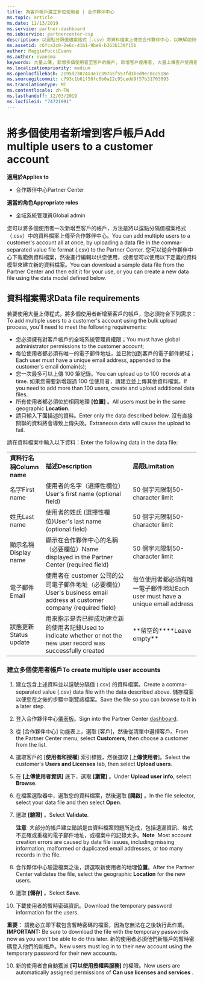 ```yaml
---
title: 為客戶帳戶建立多位使用者 | 合作夥伴中心
ms.topic: article
ms.date: 11/13/2019
ms.service: partner-dashboard
ms.subservice: partnercenter-csp
description: 以逗點分隔值檔案格式（.csv）將資料檔案上傳至合作夥伴中心，以瞭解如何一次將多個使用者新增至客戶的帳戶。
ms.assetid: c6fca2c0-2e6c-41b1-9be8-b363b139f15b
author: MaggiePucciEvans
ms.author: evansma
keywords: 大量上傳, 新增多個使用者至客戶的帳戶, 新增客戶使用者, 大量上傳客戶使用者, 客戶帳戶, 客戶使用者, 使用者
ms.localizationpriority: medium
ms.openlocfilehash: 2195d23074a3e7c397b5f557fd3bed9ec0cc518e
ms.sourcegitcommit: c793c1b61f50fc0b0a12c95cedd9f57b31703093
ms.translationtype: MT
ms.contentlocale: zh-TW
ms.lasthandoff: 12/03/2019
ms.locfileid: "74721991"
---
```

# <a name="add-multiple-users-to-a-customer-account"></a><span data-ttu-id="99de2-104">將多個使用者新增到客戶帳戶</span><span class="sxs-lookup"><span data-stu-id="99de2-104">Add multiple users to a customer account</span></span>

<span data-ttu-id="99de2-105">**適用於**</span><span class="sxs-lookup"><span data-stu-id="99de2-105">**Applies to**</span></span>

- <span data-ttu-id="99de2-106">合作夥伴中心</span><span class="sxs-lookup"><span data-stu-id="99de2-106">Partner Center</span></span>

<span data-ttu-id="99de2-107">**適當的角色**</span><span class="sxs-lookup"><span data-stu-id="99de2-107">**Appropriate roles**</span></span>

- <span data-ttu-id="99de2-108">全域系統管理員</span><span class="sxs-lookup"><span data-stu-id="99de2-108">Global admin</span></span>

<span data-ttu-id="99de2-109">您可以將多個使用者一次新增至客戶的帳戶，方法是將以逗點分隔值檔案格式（.csv）中的資料檔案上傳至合作夥伴中心。</span><span class="sxs-lookup"><span data-stu-id="99de2-109">You can add multiple users to a customer's account all at once, by uploading a data file in the comma-separated value file format (.csv) to the Partner Center.</span></span> <span data-ttu-id="99de2-110">您可以從合作夥伴中心下載範例資料檔案，然後進行編輯以供您使用，或者您可以使用以下定義的資料模型來建立新的資料檔案。</span><span class="sxs-lookup"><span data-stu-id="99de2-110">You can download a sample data file from the Partner Center and then edit it for your use, or you can create a new data file using the data model defined below.</span></span>

## <a href="" id="creatingtheimportcsvfile"></a><span data-ttu-id="99de2-111">資料檔案需求</span><span class="sxs-lookup"><span data-stu-id="99de2-111">Data file requirements</span></span>

<span data-ttu-id="99de2-112">若要使用大量上傳程式，將多個使用者新增至客戶的帳戶，您必須符合下列需求：</span><span class="sxs-lookup"><span data-stu-id="99de2-112">To add multiple users to a customer's account using the bulk upload process, you'll need to meet the following requirements:</span></span>

- <span data-ttu-id="99de2-113">您必須擁有對客戶帳戶的全域系統管理員權限；</span><span class="sxs-lookup"><span data-stu-id="99de2-113">You must have global administrator permissions to the customer account;</span></span>
- <span data-ttu-id="99de2-114">每位使用者都必須有唯一的電子郵件地址，並已附加到客戶的電子郵件網域；</span><span class="sxs-lookup"><span data-stu-id="99de2-114">Each user must have a unique email address, appended to the customer's email domain(s);</span></span>
- <span data-ttu-id="99de2-115">您一次最多可以上傳 100 筆記錄。</span><span class="sxs-lookup"><span data-stu-id="99de2-115">You can upload up to 100 records at a time.</span></span> <span data-ttu-id="99de2-116">如果您需要新增超過 100 位使用者，請建立並上傳其他資料檔案。</span><span class="sxs-lookup"><span data-stu-id="99de2-116">If you need to add more than 100 users, create and upload additional data files.</span></span>
- <span data-ttu-id="99de2-117">所有使用者都必須位於相同地理 **\[位置\]** 。</span><span class="sxs-lookup"><span data-stu-id="99de2-117">All users must be in the same geographic **Location**.</span></span>
- <span data-ttu-id="99de2-118">請只輸入下面描述的資料。</span><span class="sxs-lookup"><span data-stu-id="99de2-118">Enter only the data described below.</span></span> <span data-ttu-id="99de2-119">沒有直接關聯的資料將會導致上傳失敗。</span><span class="sxs-lookup"><span data-stu-id="99de2-119">Extraneous data will cause the upload to fail.</span></span>

<span data-ttu-id="99de2-120">請在資料檔案中輸入以下資料：</span><span class="sxs-lookup"><span data-stu-id="99de2-120">Enter the following data in the data file:</span></span>

|                 |                                                                              |                                            |
|-----------------|------------------------------------------------------------------------------|--------------------------------------------|
| <span data-ttu-id="99de2-121">**資料行名稱**</span><span class="sxs-lookup"><span data-stu-id="99de2-121">**Column name**</span></span> | <span data-ttu-id="99de2-122">**描述**</span><span class="sxs-lookup"><span data-stu-id="99de2-122">**Description**</span></span>                                                              | <span data-ttu-id="99de2-123">**局限**</span><span class="sxs-lookup"><span data-stu-id="99de2-123">**Limitation**</span></span>                             |
| <span data-ttu-id="99de2-124">名字</span><span class="sxs-lookup"><span data-stu-id="99de2-124">First name</span></span>      | <span data-ttu-id="99de2-125">使用者的名字（選擇性欄位）</span><span class="sxs-lookup"><span data-stu-id="99de2-125">User's first name (optional field)</span></span>                                           | <span data-ttu-id="99de2-126">50 個字元限制</span><span class="sxs-lookup"><span data-stu-id="99de2-126">50-character limit</span></span>                         |
| <span data-ttu-id="99de2-127">姓氏</span><span class="sxs-lookup"><span data-stu-id="99de2-127">Last name</span></span>       | <span data-ttu-id="99de2-128">使用者的姓氏 (選擇性欄位)</span><span class="sxs-lookup"><span data-stu-id="99de2-128">User's last name (optional field)</span></span>                                            | <span data-ttu-id="99de2-129">50 個字元限制</span><span class="sxs-lookup"><span data-stu-id="99de2-129">50-character limit</span></span>                         |
| <span data-ttu-id="99de2-130">顯示名稱</span><span class="sxs-lookup"><span data-stu-id="99de2-130">Display name</span></span>    | <span data-ttu-id="99de2-131">顯示在合作夥伴中心的名稱（必要欄位）</span><span class="sxs-lookup"><span data-stu-id="99de2-131">Name displayed in the Partner Center (required field)</span></span>                            | <span data-ttu-id="99de2-132">50 個字元限制</span><span class="sxs-lookup"><span data-stu-id="99de2-132">50-character limit</span></span>                         |
| <span data-ttu-id="99de2-133">電子郵件</span><span class="sxs-lookup"><span data-stu-id="99de2-133">Email</span></span>           | <span data-ttu-id="99de2-134">使用者在 customer 公司的公司電子郵件地址（必要欄位）</span><span class="sxs-lookup"><span data-stu-id="99de2-134">User's business email address at customer company (required field)</span></span>           | <span data-ttu-id="99de2-135">每位使用者都必須有唯一電子郵件地址</span><span class="sxs-lookup"><span data-stu-id="99de2-135">Each user must have a unique email address</span></span> |
| <span data-ttu-id="99de2-136">狀態更新</span><span class="sxs-lookup"><span data-stu-id="99de2-136">Status update</span></span>   | <span data-ttu-id="99de2-137">用來指示是否已經成功建立新的使用者記錄</span><span class="sxs-lookup"><span data-stu-id="99de2-137">Used to indicate whether or not the new user record was successfully created</span></span> | <span data-ttu-id="99de2-138">\*\*留空的\*\*</span><span class="sxs-lookup"><span data-stu-id="99de2-138">\*\*Leave empty\*\*</span></span>                        |

### <a href="" id="createmultipleuseraccounts"></a><span data-ttu-id="99de2-139">建立多個使用者帳戶</span><span class="sxs-lookup"><span data-stu-id="99de2-139">To create multiple user accounts</span></span>

<a href="" id="creatingtheaccounts"></a>

1. <span data-ttu-id="99de2-140">建立包含上述資料並以逗號分隔值 (.csv) 的資料檔案。</span><span class="sxs-lookup"><span data-stu-id="99de2-140">Create a comma-separated value (.csv) data file with the data described above.</span></span> <span data-ttu-id="99de2-141">儲存檔案以便您在之後的步驟中瀏覽該檔案。</span><span class="sxs-lookup"><span data-stu-id="99de2-141">Save the file so you can browse to it in a later step.</span></span>

2. <span data-ttu-id="99de2-142">登入合作夥伴中心[儀表板](https://partner.microsoft.com/dashboard)。</span><span class="sxs-lookup"><span data-stu-id="99de2-142">Sign into the Partner Center [dashboard](https://partner.microsoft.com/dashboard).</span></span>

3. <span data-ttu-id="99de2-143">從 [合作夥伴中心] 功能表上，選取 [客戶]，然後從清單中選擇客戶。</span><span class="sxs-lookup"><span data-stu-id="99de2-143">From the Partner Center menu, select **Customers**, then choose a customer from the list.</span></span>

4. <span data-ttu-id="99de2-144">選取客戶的 [**使用者和授權**] 索引標籤，然後選取 [**上傳使用者**]。</span><span class="sxs-lookup"><span data-stu-id="99de2-144">Select the customer's **Users and Licenses** tab, then select **Upload users**.</span></span>

5. <span data-ttu-id="99de2-145">在 **\[上傳使用者資訊\]** 底下，選取 **\[瀏覽\]** 。</span><span class="sxs-lookup"><span data-stu-id="99de2-145">Under **Upload user info**, select **Browse**.</span></span>

6. <span data-ttu-id="99de2-146">在檔案選取器中，選取您的資料檔案，然後選取 **\[開啟\]** 。</span><span class="sxs-lookup"><span data-stu-id="99de2-146">In the file selector, select your data file and then select **Open**.</span></span>

7. <span data-ttu-id="99de2-147">選取 **\[驗證\]** 。</span><span class="sxs-lookup"><span data-stu-id="99de2-147">Select **Validate**.</span></span>

    <span data-ttu-id="99de2-148">**注意**  大部分的帳戶建立錯誤是由資料檔案問題所造成，包括遺漏資訊、格式不正確或重複的電子郵件地址，或檔案中的記錄太多。</span><span class="sxs-lookup"><span data-stu-id="99de2-148">**Note**  Most account creation errors are caused by data file issues, including missing information, malformed or duplicated email addresses, or too many records in the file.</span></span>

8. <span data-ttu-id="99de2-149">合作夥伴中心驗證檔案之後，請選取新使用者的地理**位置**。</span><span class="sxs-lookup"><span data-stu-id="99de2-149">After the Partner Center validates the file, select the geographic **Location** for the new users.</span></span>
9. <span data-ttu-id="99de2-150">選取 **\[儲存\]** 。</span><span class="sxs-lookup"><span data-stu-id="99de2-150">Select **Save**.</span></span>
10. <span data-ttu-id="99de2-151">下載使用者的暫時密碼資訊。</span><span class="sxs-lookup"><span data-stu-id="99de2-151">Download the temporary password information for the users.</span></span>

<span data-ttu-id="99de2-152">**重要：** 請務必立即下載包含暫時密碼的檔案，因為您無法在之後執行此作業。</span><span class="sxs-lookup"><span data-stu-id="99de2-152">**IMPORTANT:** Be sure to download the file with the temporary passwords now as you won't be able to do this later.</span></span> <span data-ttu-id="99de2-153">新的使用者必須他們新帳戶的暫時密碼登入他們的新帳戶。</span><span class="sxs-lookup"><span data-stu-id="99de2-153">New users must log in to their new account using the temporary password for their new accounts.</span></span>

10. <span data-ttu-id="99de2-154">新的使用者會自動獲派 **\[可以使用授權與服務\]** 的權限。</span><span class="sxs-lookup"><span data-stu-id="99de2-154">New users are automatically assigned permissions of **Can use licenses and services** .</span></span> 

 

 



